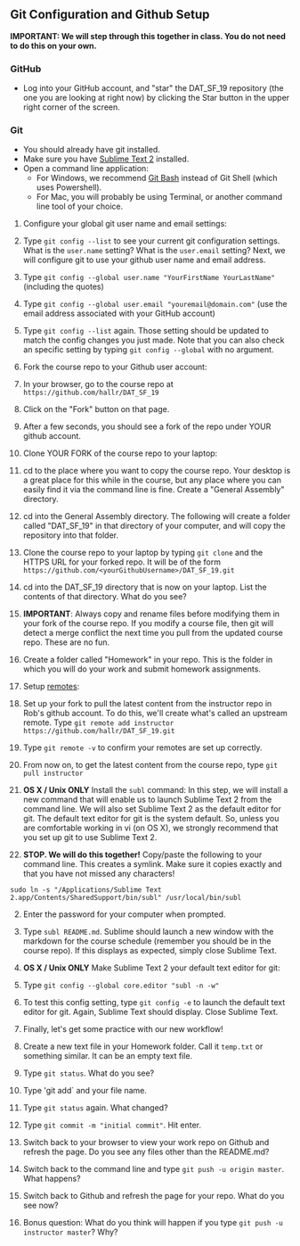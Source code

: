 ## Git Configuration and Github Setup

**IMPORTANT: We will step through this together in class. You do not need to do this on your own.**

### GitHub
* Log into your GitHub account, and "star" the DAT\_SF\_19 repository (the one you are looking at right now) by clicking the Star button in the upper right corner of the screen.

### Git
* You should already have git installed.
* Make sure you have [Sublime Text 2](http://www.sublimetext.com/2) installed.
* Open a command line application:
    * For Windows, we recommend [Git Bash](http://git-scm.com/download/win) instead of Git Shell (which uses Powershell).
    * For Mac, you will probably be using Terminal, or another command line tool of your choice.

1. Configure your global git user name and email settings:

  1. Type `git config --list` to see your current git configuration settings. What is the `user.name` setting? What is the `user.email` setting? Next, we will configure git to use your github user name and email address.
  2. Type `git config --global user.name "YourFirstName YourLastName"` (including the quotes)
  3. Type `git config --global user.email "youremail@domain.com"` (use the email address associated with your GitHub account)
  4. Type `git config --list` again. Those setting should be updated to match the config changes you just made. Note that you can also check an specific setting by typing `git config --global` with no argument.

2. Fork the course repo to your Github user account:
  1. In your browser, go to the course repo at `https://github.com/hallr/DAT_SF_19`
  2. Click on the "Fork" button on that page.
  3. After a few seconds, you should see a fork of the repo under YOUR github account.

3. Clone YOUR FORK of the course repo to your laptop:
  1. cd to the place where you want to copy the course repo. Your desktop is a great place for this while in the course, but any place where you can easily find it via the command line is fine. Create a "General Assembly" directory.
  2. cd into the General Assembly directory. The following will create a folder called "DAT_SF_19" in that directory of your computer, and will copy the repository into that folder.
  3. Clone the course repo to your laptop by typing `git clone` and the HTTPS URL for your forked repo. It will be of the form `https://github.com/<yourGithubUsername>/DAT_SF_19.git`
  4. cd into the DAT_SF_19 directory that is now on your laptop. List the contents of that directory. What do you see?
  5. **IMPORTANT**: Always copy and rename files before modifying them in your fork of the course repo. If you modify a course file, then git will detect a merge conflict the next time you pull from the updated course repo. These are no fun.
  6. Create a folder called "Homework" in your repo. This is the folder in which you will do your work and submit homework assignments.

4. Setup [remotes](http://git-scm.com/book/en/v2/Git-Basics-Working-with-Remotes):
  1. Set up your fork to pull the latest content from the instructor repo in Rob's github account. To do this, we'll create what's called an upstream remote. Type `git remote add instructor https://github.com/hallr/DAT_SF_19.git`
  2. Type `git remote -v` to confirm your remotes are set up correctly.
  3. From now on, to get the latest content from the course repo, type `git pull instructor`


5. **OS X / Unix ONLY** Install the `subl` command: In this step, we will install a new command that will enable us to launch Sublime Text 2 from the command line. We will also set Sublime Text 2 as the default editor for git. The default text editor for git is the system default. So, unless you are comfortable working in vi (on OS X), we strongly recommend that you set up git to use Sublime Text 2.
  1. **STOP. We will do this together!** Copy/paste the following to your command line. This creates a symlink. Make sure it copies exactly and that you have not missed any characters!

  ```sudo ln -s "/Applications/Sublime Text 2.app/Contents/SharedSupport/bin/subl" /usr/local/bin/subl```

  2. Enter the password for your computer when prompted.
  3. Type `subl README.md`. Sublime should launch a new window with the markdown for the course schedule (remember you should be in the course repo). If this displays as expected, simply close Sublime Text.

6. **OS X / Unix ONLY** Make Sublime Text 2 your default text editor for git:
  1. Type `git config --global core.editor "subl -n -w"`
  2. To test this config setting, type `git config -e` to launch the default text editor for git. Again, Sublime Text should display. Close Sublime Text.

7. Finally, let's get some practice with our new workflow!
  1. Create a new text file in your Homework folder. Call it `temp.txt` or something similar. It can be an empty text file.
  2. Type `git status`. What do you see?
  3. Type 'git add` and your file name.
  4. Type `git status` again. What changed?
  5. Type `git commit -m "initial commit"`. Hit enter.
  6. Switch back to your browser to view your work repo on Github and refresh the page. Do you see any files other than the README.md?
  7. Switch back to the command line and type `git push -u origin master`. What happens?
  8. Switch back to Github and refresh the page for your repo. What do you see now?

8. Bonus question: What do you think will happen if you type `git push -u instructor master`? Why?


